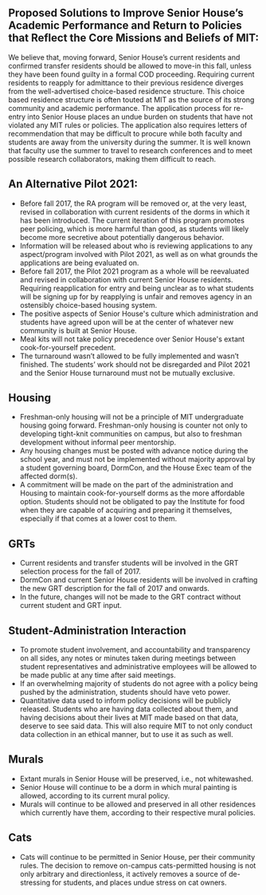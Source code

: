 ## Proposed Solutions to Improve Senior House’s Academic Performance and Return to Policies that Reflect the Core Missions and Beliefs of MIT:

We believe that, moving forward, Senior House’s current residents and confirmed transfer residents should be allowed to move-in this fall, unless they have been found guilty in a formal COD proceeding. Requiring current residents to reapply for admittance to their previous residence diverges from the well-advertised choice-based residence structure. This choice based residence structure is often touted at MIT as the source of its strong community and academic performance. The application process for re-entry into Senior House places an undue burden on students that have not violated any MIT rules or policies. The application also requires letters of recommendation that may be difficult to procure while both faculty and students are away from the university during the summer. It is well known that faculty use the summer to travel to research conferences and to meet possible research collaborators, making them difficult to reach.

## An Alternative Pilot 2021:
- Before fall 2017, the RA program will be removed or, at the very least, revised in collaboration with current residents of the dorms in which it has been introduced. The current iteration of this program promotes peer policing, which is more harmful than good, as students will likely become more secretive about potentially dangerous behavior.
- Information will be released about who is reviewing applications to any aspect/program involved with Pilot 2021, as well as on what grounds the applications are being evaluated on.
- Before fall 2017, the Pilot 2021 program as a whole will be reevaluated and revised in collaboration with current Senior House residents. Requiring reapplication for entry and being unclear as to what students will be signing up for by reapplying is unfair and removes agency in an ostensibly choice-based housing system.
- The positive aspects of Senior House's culture which administration and students have agreed upon will be at the center of whatever new community is built at Senior House.
- Meal kits will not take policy precedence over Senior House's extant cook-for-yourself precedent.
- The turnaround wasn’t allowed to be fully implemented and wasn’t finished. The students’ work should not be disregarded and Pilot 2021 and the Senior House turnaround must not be mutually exclusive.
## Housing
- Freshman-only housing will not be a principle of MIT undergraduate housing going forward. Freshman-only housing is counter not only to developing tight-knit communities on campus, but also to freshman development without informal peer mentorship.
- Any housing changes must be posted with advance notice during the school year, and must not be implemented without majority approval by a student governing board, DormCon, and the House Exec team of the affected dorm(s).
- A commitment will be made on the part of the administration and Housing to maintain cook-for-yourself dorms as the more affordable option. Students should not be obligated to pay the Institute for food when they are capable of acquiring and preparing it themselves, especially if that comes at a lower cost to them.
## GRTs
- Current residents and transfer students will be involved in the GRT selection process for the fall of 2017.
- DormCon and current Senior House residents will be involved in crafting the new GRT description for the fall of 2017 and onwards.
- In the future, changes will not be made to the GRT contract without current student and GRT input.
## Student-Administration Interaction
- To promote student involvement, and accountability and transparency on all sides, any notes or minutes taken during meetings between student representatives and administrative employees will be allowed to be made public at any time after said meetings.
- If an overwhelming majority of students do not agree with a policy being pushed by the administration, students should have veto power.
- Quantitative data used to inform policy decisions will be publicly released. Students who are having data collected about them, and having decisions about their lives at MIT made based on that data, deserve to see said data. This will also require MIT to not only conduct data collection in an ethical manner, but to use it as such as well.
## Murals
- Extant murals in Senior House will be preserved, i.e., not whitewashed.
- Senior House will continue to be a dorm in which mural painting is allowed, according to its current mural policy.
- Murals will continue to be allowed and preserved in all other residences which currently have them, according to their respective mural policies.
## Cats
- Cats will continue to be permitted in Senior House, per their community rules. The decision to remove on-campus cats-permitted housing is not only arbitrary and directionless, it actively removes a source of de-stressing for students, and places undue stress on cat owners.

